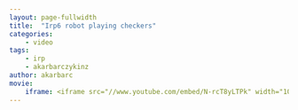 ```yaml
---
layout: page-fullwidth
title:  "Irp6 robot playing checkers"
categories:
    - video
tags:
    - irp
    - akarbarczykinz
author: akarbarc
movie:
    iframe: <iframe src="//www.youtube.com/embed/N-rcT8yLTPk" width="100%" frameborder="0" webkitallowfullscreen mozallowfullscreen allowfullscreen></iframe>
---
```

